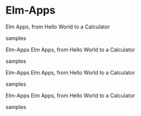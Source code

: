 # Elm-Apps
Elm Apps, from Hello World to a Calculator

samples

Elm-Apps
Elm Apps, from Hello World to a Calculator

samples




Elm-Apps
Elm Apps, from Hello World to a Calculator

samples


Elm-Apps
Elm Apps, from Hello World to a Calculator

samples

